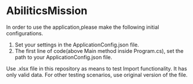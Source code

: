 # AbiliticsMission

In order to use the application,please make the following initial configurations.

1. Set your settings in the ApplicationConfig.json file.
2. The first line of code(above Main method inside Program.cs), set the path to your ApplicationConfig.json file.

Use .xlsx file in this repository as means to test Import functionality. It has only valid data.
For other testing scenarios, use original version of the file.
